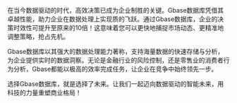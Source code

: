 在当今数据驱动的时代，高效决策已成为企业制胜的关键。Gbase数据库凭借其卓越性能，助力企业在数据处理上实现质的飞跃。通过Gbase数据库，企业的决策时效性可提升至原来的10倍！这意味着您可以更快地捕捉市场动态、更精准地调整策略，抢占先机。

Gbase数据库以其强大的数据处理能力著称，支持海量数据的快速存储与分析，为企业提供实时的数据洞察。无论是金融行业的风险控制，还是零售业的消费者行为分析，Gbase都能以极高的效率完成任务，让企业在竞争中始终领先一步。

选择Gbase数据库，就是选择了未来。让我们一起迈向数据驱动的智能未来，用科技的力量重塑商业格局！
